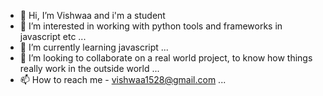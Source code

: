 - 👋 Hi, I’m Vishwaa and i'm a student 
- 👀 I’m interested in working with python tools and frameworks in javascript etc ...
- 🌱 I’m currently learning javascript ...
- 💞️ I’m looking to collaborate on a real world project, to know how things really work in the outside world ...
- 📫 How to reach me - vishwaa1528@gmail.com ...

<!---
Vishwaa-Arumugam/Vishwaa-Arumugam is a ✨ special ✨ repository because its `README.md` (this file) appears on your GitHub profile.
You can click the Preview link to take a look at your changes.
--->
